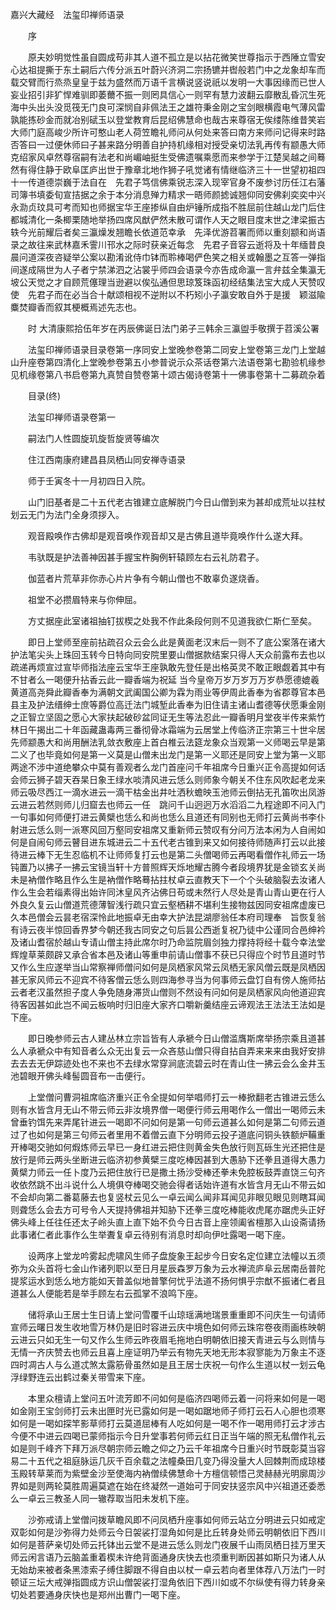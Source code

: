 <!-- { "loadSidebar": true } -->
嘉兴大藏经　法玺印禅师语录

　　序

　　原夫妙明觉性虽自圆成苟非其人道不孤立是以拈花微笑世尊指示于西陲立雪安心达祖提撕于东土嗣后六传分派五叶蔚兴济洞二宗扬镳并辔般若门中之龙象却车而载交臂而行烝烝皇皇于兹为盛然而万语千言横说竖说祇以发明一大事因缘而已世人妄业招引非犷悍难驯即萎薾不振一则罔具信心一则罕有慧力波翻云靡散乱昏沉生死海中头出头没觅筏无门良可深悯自非佩法王之雄符秉金刚之宝剑眼横霞电气薄风雷孰能拣砂金而就冶别碔玉以登堂教育后昆绍佛慧命也哉古来尊宿无俟缕陈维昔笑岩大师门庭高峻少所许可憨山老人荷笠瞻礼师问从何处来答曰南方来师问记得来时路否答曰一过便休师曰子甚来路分明善自护持机缘相对授受亲切法乳再传有颛愚大师克绍家风卓然尊宿嗣有法老和尚嵋岫挺生受佛遗嘱乘愿而来参学于江楚吴越之间蓦然有得住静于欧阜匡庐出世于豫章北地作狮子吼觉诸有情继临济三十一世望初祖四十一传道德崇巍于法自在　先君子笃信佛乘锐志深入现宰官身不废参讨历任江右藩司簿书填委旬宣拮据之余于本分消息殚力精求一晤师颜摅诚翘仰同安佛刹奕奕中兴永泐贞玟具可考而知也师据宝华王座掺纵自由炉锤所成指不胜屈前住越山龙门后住都城清化一条楖栗随地举扬四席风猷俨然未散可谓作人天之眼目度末世之津梁振古轶今光前耀后者矣三瀛燥发翘瞻长依道范幸承　先泽优游苕署而师以重刻颛和尚语录之故往来武林嘉禾霅川邗水之际时获亲近每念　先君子音容云逝将及十年缅昔良晨问道深夜咨疑举公案以勘淆讹侍巾钵而聆棒喝俨色笑之相关或翰墨之互答一弹指间遂成隔世为人子者宁禁涕泗之沾裳乎师四会语录今亦告成命瀛一言弁兹全集瀛无坡公天觉之才自顾荒僿理当逊避以俟弘通但思琼笈珠函初经结集法宝大成人天赞叹使　先君子而在必当合十献颂相视不逆附以不朽矧小子瀛安敢自外于是援　颖滋隃麋焚瓣香而叙其梗概焉述先志也。

　　时
大清康熙拾伍年岁在丙辰佛诞日法门弟子三韩余三瀛盥手敬撰于苕溪公署

　　法玺印禅师语录目录卷第一序同安上堂晚参卷第二同安上堂卷第三龙门上堂越山升座卷第四清化上堂晚参卷第五小参普说示众茶话卷第六法语卷第七勘验机缘参见机缘卷第八书启卷第九真赞自赞卷第十颂古偈诗卷第十一佛事卷第十二募疏杂着

　　目录(终)

　　法玺印禅师语录卷第一

　　嗣法门人性圆旋玑旋哲旋贤等编次

　　住江西南康府建昌县凤栖山同安禅寺语录

　　师于壬寅冬十一月初四日入院。

　　山门旧基者是二十五代老古锥建立底解脱门今日山僧到来为甚却成荒址以拄杖划云无门为法门全身须拶入。

　　观音殿唤作古佛却是观音唤作观音却又是古佛且道毕竟唤作什么遂大拜。

　　韦驮既是护法善神因甚手握宝杵胸例轩辕顾左右云礼防君子。

　　伽蓝者片荒草非你赤心片片争有今朝山僧也不敢辜负遂烧香。

　　祖堂不必攒眉特来与你伸屈。

　　方丈据座此室诸祖抽钉拔楔之处我不作此条段何则不见道我欲仁斯仁至矣。

　　即日上堂师至座前拈疏召众云会么此是黄面老汉末后一则不了底公案落在诸大护法笔尖头上珠回玉转今日特向同安院里要山僧据款结案只得人天众前露布去也以疏递再烦宣过宣毕师指法座云宝华王座孰敢先登任是出格英灵不敢正眼觑着其中有不甘者么一喝便升拈香云此一瓣香端为祝延
当今皇帝万岁万岁万万岁恭愿德媲羲黄道高尧舜此瓣香奉为满朝文武阖国公卿为霖为雨业等伊周此香奉为省郡尊官本邑县主及护法缙绅士庶等爵位高迁法门城堑此香奉为旧住请主诸山耆德等伏愿秉金刚之正智立坚固之愿心大家扶起破砂盆同证无生等法忍此一瓣香明月堂夜半传来紫竹林日午揭出二十年函藏蛊毒两三番彻骨冰霜端为云居堂上传临济正宗第三十世伞居先师颛愚大和尚用酬法乳敛衣敷座上首白椎云法筵龙象众当观第一义师喝云早是第二义了也毕竟如何是第一义莫是山僧未出龙门是第一义耶还是同安上堂为第一义耶两途不涉中道绝攀众中莫有善观者么龙门首座问千年祖席今日重兴正令高提如何话会师云狮子碧天吞杲日象王绿水啖清风进云恁么则师象今朝关不住东风吹起老龙来师云吸尽西江一滴水进云一滴干枯金出井吐洒秋蟾映玉池师云倒拈无孔笛吹出凤游云进云若然则师儿归窟去也师云一任　跳问千山迥迥万水滔滔二九程途即不问入门一句事如何师便打进云黄檗也恁么和尚也恁么且道还有同别也无师打云黄尚书李仆射进云恁么则一派寒风回万壑同安祖席又重新师云赞叹有分问万法本闲为人自闹如何是自闹句师云瞽目进东城进云二十五代老古锥到来又如何接待师随声打云以此接待进云棒下无生忍临机不让师师复打云也是第二头僧喝师云再喝看僧作礼师云一场钝置乃以拂子一拂云宝镜当轩十方普照辉天烁地耀古腾今者段境界犹是金锁玄关尚未是衲僧作略且作么生是衲僧作略蓦拈拄杖卓云直教天下一个个头破脑裂去汝诸人作么生会若缁素得出始许同沐皇风齐沾佛日苟或未然行人尽处是青山青山更在行人外良久复云山僧道荒德薄智浅行疏只宜云壑栖耕不堪利生接物兹因同安祖席虚废已久本邑僧会云昙老宿深怜此地振卓无由幸大护法昆湖廖翁任本府司理奉　旨恢复翁有诗云夜半惊回香界梦今朝还我古同安之句后昙公西逝复祝乃徒中公谨同合邑绅衿及诸山耆宿於越山专请山僧主持此席尔时乃命监院眉剑独力撑持将经十载今幸法堂辉煌草莱颇辟又承合省本邑及诸山等重申前请山僧事不获已只得应个时节且道时节又作么生应遂举当山常察禅师僧问如何是凤栖家风常云凤栖无家风僧云既是凤栖因甚无家风师云不迎宾不待客僧云恁么则四海参寻当为何事师云盘饤自有傍人施师拈云者老汉虽然担子度人争免随身滞货山僧则不然设有问如何是凤栖家风向他道迎宾待客因甚如此岂不闻云板响时归旧座大家齐口嚼新羹结座云谛观法王法法王法如是下座。

　　即日晚参师云古人建丛林立宗旨皆有人承褫今日山僧滥膺斯席举扬宗乘且道甚么人承褫众中有知音者么众无出复云一众吝慈山僧只得自拈自弄来来来由我好安排去去去无伊踪迹处也不来也不去绿水常穿涧底流碧云时在青山住一拂云会么金井玉池碧眼开佛头峰髻圆音布一击便行。

　　上堂僧问曹洞祖席临济重兴正令全提如何举唱师打云一棒掀翻老古锥进云恁么则有水皆含月无山不带云师云非汝境界僧一喝便行师云用喝作么一僧出一喝师云未曾垂钓饵先来弄尾针进云一喝即不问如何是第一句师云道甚么如何是第二句师云道过了也如何是第三句师云者里用不着僧云直下分明师云投子道底问铜头铁额炉鞴重开棒喝交驰如何煆炼师云早已一身红进云把住则黄金失色放行则瓦砾生光还把住是放行是师云两头坐断进云临济初参黄檗三度吃棒因甚到大愚胁下还拳且道得大愚力黄檗力师云一任卜度乃云把住放行已是撒土扬沙受棒还拳未免腔板鼓弄直饶三句齐收依然跳不出斗说什么人境俱夺棒喝交驰会得者话始许道有水皆含月无山不带云如不会却向第二番葛藤去也复竖杖云见么一卓云闻么闻非耳闻见非眼见眼见则瞎耳闻则聋恁么会去方可号令人天提持佛祖并知胁下还拳三度吃棒能收虎尾亦踞虎头正好佛头峰上任往任还太子岭头直上直下始不负今日古音上座领阖省檀那入山设斋请扬此事诸仁者此事作么生举聻复卓云待别有消息时却向伊吐露喝一喝下座。

　　设两序上堂龙吟雾起虎啸风生师子盘旋象王起步今日安名定位建立法幢以五须弥为众头首将七金山作诸列职以至日月星辰森罗万象为云水禅流庐阜云居南岳普陀提浆运水到恁么地方能如天普盖似地普擎何忧乎法道不扬何惧乎宗猷不振诸仁者且道甚么人便能若是举手顾左右云孤掌不浪鸣下座。

　　储将承山王居士生日请上堂问雪覆千山琼瑶满地瑞景重重即不问庆生一句请师宣师云曙日发生收地雪万林仍是旧时容进云庆中境色如何师云珠帘卷夜雨画栋映朝云进云只如无生一句又作么生师云昨夜眉毛拖地白明朝依旧接天青进云与么则情与无情一齐庆赞去也师云且喜上座证明乃举云有物先天地无形本寂寥能为万象主不逐四时凋古人与么道忒煞太露筋骨虽然如是且王居士庆祝一句作么生道以杖一划云龟浮绿野连云出鹤过秦关带雪来下座。

　　本里众檀请上堂问五叶流芳即不问如何是临济四喝师云着一问将来如何是一喝如金刚王宝剑师打云未出匣时光已露如何是一喝如踞地师子师打云石人心胆也须寒如何是一喝如探竿影草师打云莫道屈棒有人吃如何是一喝不作一喝用师打云才涉古今便不中进云四喝已蒙师指示今日升堂事若何师云红日正当午端的照无私僧作礼云如是则千峰齐下拜万派尽朝宗师云瞻之仰之乃云千年祖席今日重兴时节既彰莫当容易二十五代之祖庭脉运几灰千百余载之法幢桑田几变乃得没量大人回棘荆而成琼楼玉殿转草莱而为紫壁金沙至使海内衲僧续佛慧命十方檀信顿悟己灵赫赫光明廓周沙界如是则两轮莫胜周遍莫遮在始在终凝然一道始可于同安扶竖宗风中兴祖道还委悉么一卓云三教圣人同一辙荐取当阳未发机下座。

　　沙弥戒请上堂僧问拨草瞻风即不问凤栖升座事如何师云站立分明进云只如戒定双彰如何是沙弥得力处师云今日袈裟打湿角如何是比丘转身处师云明朝依旧下西川如何是菩萨亲切处师云托钵出云堂不是进云恁么则龙门夜展千山雨凤栖日挂万里天师云闲言语乃云脑盖重着楔未许绝背面通身庆快去也须重判断因甚如斯只为诸人从无始劫来被者条黑漆索子缚住脚跟不得自由以杖一卓云若向者里体荐八万法门一时顿证三坛大戒弹指圆成方识山僧袈裟打湿角依旧下西川如或不尔纵使有得力转身亲切处若要通身庆快也是郑州出曹门一喝下座。

